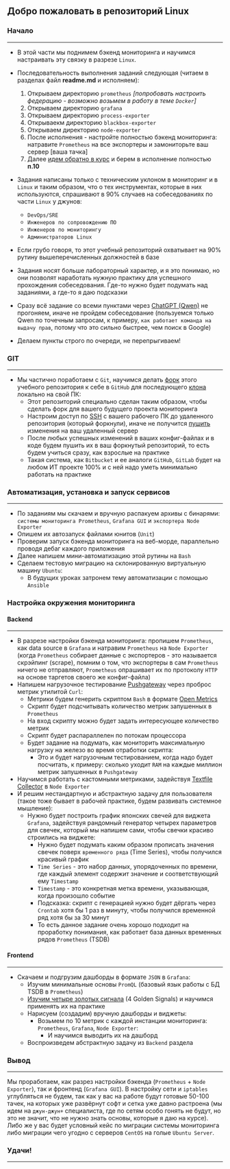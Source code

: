 ## Добро пожаловать в репозиторий Linux

### Начало
---
- В этой части мы поднимем бэкенд мониторинга и научимся настраивать эту связку в разрезе `Linux`.
- Последовательность выполнения заданий следующая (читаем в разделах файл **readme.md** и исполняем):
  1. Открываем директорию `prometheus` _[попробовать настроить федерацию - возможно возьмем в работу в теме `Docker`]_
  2. Открываем директорию `grafana`
  3. Открываем директорию `process-exporter`
  4. Открываекм директорию `blackbox-exporter`
  5. Открываем директорию `node-exporter`
  6. После исполнения - настройте полностью бэкенд мониторинга: натравите `Prometheus` на все экспортеры и замониторьте ваш сервер [ваша тачка]
  7. Далее [идем обратно в курс](https://teletype.in/@lamjob/wjNvt64l77l "Основной раздел обучения") и берем в исполнение полностью **п.10**

- Задания написаны только с техническим уклоном в мониторинг и в `Linux` и таким образом, что о тех инструментах, которые в них используются, спрашивают в 90% случаев на собеседованиях по части `Linux` у джунов:
  - `DevOps/SRE`
  - `Инженеров по сопровождению ПО`
  - `Инженеров по мониторингу`
  - `Администраторов Linux`
- Если грубо говоря, то этот учебный репозиторий охватывает на 90% рутину вышеперечисленных должностей в базе
- Задания носят больше лабораторный характер, и я это понимаю, но они позволят наработать нужную практику для успешного прохождения собеседования. Где-то нужно будет подумать над заданиями, а где-то я даю подсказки

- Сразу всё задание со всеми пунктами через [ChatGPT (Qwen)](https://chat.qwenlm.ai/ "Переход на оф. сайт Qwen.") не прогоняем, иначе не пройдем собеседование (пользуемся только Qwen по точечным запросам, к примеру, `как работает команда на выдачу прав`, потому что это сильно быстрее, чем поиск в Google)

- Делаем пункты строго по очереди, не перепрыгиваем!

### GIT
---
- Мы частично поработаем с `Git`, научимся делать [форк](https://habr.com/ru/companies/yandex_praktikum/articles/700708/ "Форк (Fork) — собственное ответвление (fork) какого-то проекта. Это означает, что GitHub создаст вашу собственную копию проекта, данная копия будет находиться в вашем пространстве имён, и вы сможете легко делать изменения путём отправки (push) изменений.") этого учебного репозитория к себе в `GitHub` для последующего [клона](https://git-scm.com/book/ru/v2/%d0%9e%d1%81%d0%bd%d0%be%d0%b2%d1%8b-Git-%d0%a1%d0%be%d0%b7%d0%b4%d0%b0%d0%bd%d0%b8%d0%b5-Git-%d1%80%d0%b5%d0%bf%d0%be%d0%b7%d0%b8%d1%82%d0%be%d1%80%d0%b8%d1%8f#r_git_cloning "Для получения копии существующего Git-репозитория, например, проекта, в который вы хотите внести свой вклад, необходимо использовать команду git clone.") локально на свой ПК:
  - Этот репозиторий специально сделан таким образом, чтобы сделать форк для вашего будущего проекта мониторинга
  - Настроим доступ по [SSH](https://docs.github.com/en/authentication/connecting-to-github-with-ssh/generating-a-new-ssh-key-and-adding-it-to-the-ssh-agent "Генерация нового ключа SSH и добавление его в ssh-agent.") с вашего рабочего ПК до удаленного репозитория (который форкнули), иначе не получится [пушить](https://git-scm.com/book/ru/v2/%D0%9E%D1%81%D0%BD%D0%BE%D0%B2%D1%8B-Git-%D0%A0%D0%B0%D0%B1%D0%BE%D1%82%D0%B0-%D1%81-%D1%83%D0%B4%D0%B0%D0%BB%D1%91%D0%BD%D0%BD%D1%8B%D0%BC%D0%B8-%D1%80%D0%B5%D0%BF%D0%BE%D0%B7%D0%B8%D1%82%D0%BE%D1%80%D0%B8%D1%8F%D0%BC%D0%B8 "Когда вы хотите поделиться своими наработками, вам необходимо отправить их в удалённый репозиторий. Команда для этого действия простая: git push <remote-name> <branch-name>.") изменения на ваш удаленный сервер
  - После любых успешных изменений в ваших конфиг-файлах и в коде будем пушить их в ваш форкнутый репозиторий, то есть будем учиться сразу, как взрослые на практике
  - Такая система, как `Bitbucket` и ее аналоги `GitHub`, `GitLab` будет на любом ИТ проекте 100% и с ней надо уметь минимально работать на практике

### Автоматизация, установка и запуск сервисов
---
- По заданиям мы скачаем и вручную распакуем архивы с бинарями: `системы мониторинга Prometheus`, `Grafana GUI` и `экспортера Node Exporter`
- Опишем их автозапуск файлами юнитов (`Unit`)
- Проверим запуск бэкенда мониторинга на веб-морде, параллельно проводя дебаг каждого приложения
- Далее напишем мини-автоматизацию этой рутины на `Bash`
- Сделаем тестовую миграцию на склонированную виртуальную машину `Ubuntu`:
  - В будущих уроках затронем тему автоматизации с помощью `Ansible`

### Настройка окружения мониторинга

#### Backend
---
- В разрезе настройки бэкенда мониторинга: пропишем `Prometheus`, как data source в `Grafana` и натравим `Prometheus` на `Node Exporter` (когда `Prometheus` собирает данные с экспортеров - это называется скрэйпинг (scrape), помним о том, что экспортеры в сам `Prometheus` ничего не отправляют, `Prometheus` опрашивает их по протоколу `HTTP` на основе таргетов своего же конфиг-файла)
- Напишем нагрузочное тестирование [Pushgateway](https://github.com/prometheus/pushgateway "Pushgateway — это компонент экосистемы Prometheus, предназначенный для приема и хранения метрик, которые нельзя собирать традиционным способом через pull-модель (т.е., когда Prometheus сам запрашивает данные у целевого сервиса). Pushgateway позволяет приложениям или скриптам отправлять (push) метрики на специальный промежуточный сервер, откуда их уже может собирать Prometheus.") через проброс метрик утилитой `Curl`:
  - Метрики будем генерить скриптом `Bash` в формате [Open Metrics](https://github.com/prometheus/OpenMetrics/tree/main "OpenMetrics представляет собой эволюцию формата Prometheus для представления метрик, сохраняя при этом совместимость с уже существующими инструментами и данными.")
  - Скрипт будет подсчитывать количество метрик запушенных в `Prometheus`
  - На вход скрипту можно будет задать интересующее количество метрик
  - Скрипт будет распараллелен по потокам процессора
  - Будет задание на подумать, как мониторить максимальную нагрузку на железо во время отработки скрипта:
    - Это и будет нагрузочным тестированием, когда надо будет посчитать, к примеру: сколько уходит `RAM` на каждые миллион метрик запушенных в `Pushgateway` 
- Научимся работать с кастомными метриками, задействуя [Textfile Collector](https://github.com/prometheus/node_exporter "Textfile Collector — это дополнительный компонент Node Exporter , который позволяет экспортировать метрики, записанные в текстовые файлы на диске, в формате, понятном для Prometheus. Это удобный способ собирать данные, которые не могут быть получены напрямую через системные вызовы или интерфейсы, но могут быть сгенерированы скриптами или другими программами.") в `Node Exporter`
- И решим нестандартную и абстрактную задачу для пользователя (такое тоже бывает в рабочей практике, будем развивать системное мышление):
  - Нужно будет построить график японских свечей для виджета `Grafana`, задействуя рандомный генератор четырех параметров для свечек, который мы напишем сами, чтобы свечки красиво строились на виджете:
    - Нужно будет подумать каким образом прописать значения свечек поверх `временного ряда` (Time Series), чтобы получился красивый график
    - `Time Series` - это набор данных, упорядоченных по времени, где каждый элемент содержит значение и соответствующий ему `Timestamp`
    - `Timestamp` - это конкретная метка времени, указывающая, когда произошло событие
    - Подсказка: скрипт с генерацией нужно будет дёргать через `Сrontab` хотя бы 1 раз в минуту, чтобы получился временной ряд хотя бы за 30 минут
    - То есть данное задание очень хорошо подходит на проработку понимания, как работает база данных временных рядов `Prometheus` (TSDB)

#### Frontend
---
- Скачаем и подгрузим дашборды в формате `JSON` в `Grafana`:
  - Изучим минимальные основы `PromQL` (базовый язык работы с БД TSDB в `Prometheus`)
  - [Изучим четыре золотых сигнала](https://habr.com/ru/companies/slurm/articles/546638/ "Основы распределённого мониторинга: четыре золотых сигнала.") (4 Golden Signals) и научимся применять их на практике
  - Нарисуем (создадим) вручную дашборды и виджеты:
    - Возьмем по 10 метрик с каждой инстанции мониторинга: `Prometheus`, `Grafana`, `Node Exporter`:
      - И научимся выводить их на дашборд
  - Воспроизведем абстрактную задачу из `Backend` раздела 

### Вывод
---
Мы проработаем, как разрез настройки бэкенда (`Prometheus` + `Node Exporter`), так и фронтенд (`Grafana GUI`). В настройку сети и `iptables` углубляться не будем, так как у вас на работе будут готовые 50-100 тачек, на которых уже развёрнут софт и сетка уже давно растроена (мы идем на `джун-джун+` специалиста, где по сетям особо гонять не будут, но это не значит, что не нужно знать основы, которые я даю на курсе). Либо же у вас будет условный кейс по миграции системы мониторинга либо миграции чего угодно с серверов `CentOS` на голые `Ubuntu Server`.

### Удачи!
---
